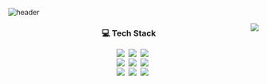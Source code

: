 
![header](https://capsule-render.vercel.app/api?type=waving&color=gradient&customColorList=14,15,18&reversal=true&height=150&section=header&text=hminn's%20Github🌱&fontSize=40&fontAlign=75&fontAlignY=30)

<a href="https://github.com/hminn">
  <img align="right" src="https://github-readme-stats.vercel.app/api?username=hminn&show_icons=true&theme=nord" />
</a>

<h3 align="center"> 💻 Tech Stack </h3>
<p align="center">
  <img src="https://img.shields.io/badge/Node.js-339933?style=flat-square&logo=Node.js&logoColor=white"/></a>&nbsp
  <img src="https://img.shields.io/badge/Javascript-ffb13b?style=flat-square&logo=javascript&logoColor=white"/></a>&nbsp
  <img src="https://img.shields.io/badge/Typescript-3178C6?style=flat-square&logo=TypeScript&logoColor=white"/></a>&nbsp
  <br>
  <img src="https://img.shields.io/badge/Python-3766AB?style=flat-square&logo=Python&logoColor=white"/></a>&nbsp 
  <img src="https://img.shields.io/badge/Django-092E20?style=flat-square&logo=Django&logoColor=white"/></a>&nbsp 
  <img src="https://img.shields.io/badge/C%20language-00599C?style=flat-square&logo=C&logoColor=white"/></a>&nbsp
  <br>
  <img src="https://img.shields.io/badge/MongoDB-47A248?style=flat-square&logo=MongoDB&logoColor=white"/></a>&nbsp
  <img src="https://img.shields.io/badge/Mysql-E6B91E?style=flat-square&logo=MySql&logoColor=white"/></a>&nbsp
  <img src="https://img.shields.io/badge/Sequelize-52B0E7?style=flat-square&logo=Sequelize&logoColor=white"/></a>&nbsp
</p>
